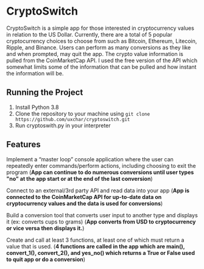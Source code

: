 # CryptoSwitch

CryptoSwitch is a simple app for those interested in cryptocurrency values in relation to the US Dollar. Currently, there are a total of 5 popular cryptocurrency choices to choose from such as Bitcoin, Ethereum, Litecoin, Ripple, and Binance. Users can perform as many conversions as they like and when prompted, may quit the app. The crypto value information is pulled from the CoinMarketCap API. I used the free version of the API which somewhat limits some of the information that can be pulled and how instant the information will be. 



## Running the Project

1. Install Python 3.8
2. Clone the repository to your machine using `git clone https://github.com/uxchar/cryptoswitch.git`
4. Run cryptoswith.py in your interpreter

## Features

Implement a “master loop” console application where the user can repeatedly enter commands/perform actions, including choosing to exit the program (**App can continue to do numerous conversions until user types "no" at the app start or at the end of the last conversion**)

Connect to an external/3rd party API and read data into your app (**App is connected to the CoinMarketCap API for up-to-date data on cryptocurrency values and the data is used for conversions**)

Build a conversion tool that converts user input to another type and displays it (ex: converts cups to grams) (**App converts from USD to cryptocurrency or vice versa then displays it.**)

Create and call at least 3 functions, at least one of which must return a value that is used. (**4 functions are called in the app which are main(), convert_1(), convert_2(), and yes_no() which returns a True or False used to quit app or do a conversion**)